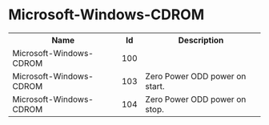 # Microsoft-Windows-CDROM

<table>
<colgroup><col/><col/><col/></colgroup>
<tr><th>Name</th><th>Id</th><th>Description</th></tr>
<tr><td>Microsoft-Windows-CDROM</td><td>100</td><td></td></tr>
<tr><td>Microsoft-Windows-CDROM</td><td>103</td><td>Zero Power ODD power on start.</td></tr>
<tr><td>Microsoft-Windows-CDROM</td><td>104</td><td>Zero Power ODD power on stop.</td></tr>
</table>

